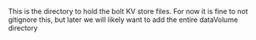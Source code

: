 This is the directory to hold the bolt KV store files.  For now it 
is fine to not gitignore this, but later we will likely want to add
the entire dataVolume directory
